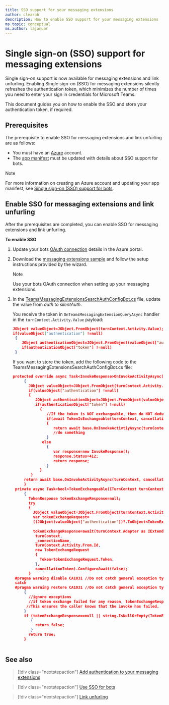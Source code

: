 ```yaml
---
title: SSO support for your messaging extensions
author: clearab
description: How to enable SSO support for your messaging extensions
ms.topic: conceptual
ms.author: lajanuar
---
```


# Single sign-on (SSO) support for messaging extensions
 
Single sign-on support is now available for messaging extensions and link unfurling. Enabling Single sign-on (SSO) for messaging extensions silently refreshes the authentication token, which minimizes the number of times you need to enter your sign in credentials for Microsoft Teams.

This document guides you on how to enable the SSO and store your authentication token, if required.

## Prerequisites

The prerequisite to enable SSO for messaging extensions and link unfurling are as follows:
* You must have an [Azure](https://azure.microsoft.com/en-us/free/) account.
* The [app manifest](../bots/how-to/authentication/add-authentication.md#prepare-the-bot-sample-code) must be updated with details about SSO support for bots.

> [!NOTE]
> For more information on creating an Azure account and updating your app manifest, see [Single sign-on (SSO) support for bots](../bots/how-to/authentication/auth-aad-sso-bots.md).

## Enable SSO for messaging extensions and link unfurling

After the prerequisites are completed, you can enable SSO for messaging extensions and link unfurling.

**To enable SSO**
1. Update your bots [OAuth connection](../bots/how-to/authentication/auth-aad-sso-bots.md#update-the-azure-portal-with-the-oauth-connection) details in the Azure portal.
2. Download the [messaging extensions sample](https://github.com/microsoft/BotBuilder-Samples/tree/main/samples/csharp_dotnetcore/52.teams-messaging-extensions-search-auth-config) and follow the setup instructions provided by the wizard.
   > [!NOTE]
   > Use your bots OAuth connection when setting up your messaging extensions.
3. In the [TeamsMessagingExtensionsSearchAuthConfigBot.cs](https://github.com/microsoft/BotBuilder-Samples/tree/main/samples/csharp_dotnetcore/52.teams-messaging-extensions-search-auth-config/Bots/TeamsMessagingExtensionsSearchAuthConfigBot.cs) file, update the value from *auth* to *silentAuth*.

    You receive the token in `OnTeamsMessagingExtensionQueryAsync` handler in the `turnContext.Activity.Value` payload:

    ```json
    JObject valueObject=JObject.FromObject(turnContext.Activity.Value);
    if(valueObject["authentication"] !=null)
     {
        JObject authenticationObject=JObject.FromObject(valueObject["authentication"]);
        if(authenticationObject["token"] !=null)
     }
    
     ```
  
    If you want to store the token, add the following code to the TeamsMessagingExtensionsSearchAuthConfigBot.cs file:

   ```json
   protected override async Task<InvokeResponse>OnInvokeActivityAsync(ITurnContext<InvokeActivity>turnContext, CancellationToken cancellationToken)
        {
          JObject valueObject=JObject.FromObject(turnContext.Activity.Value);
          if(valueObject["authentication"] !=null)
          {
             JObject authenticationObject=JObject.FromObject(valueObject["authentication"]);
             if(authenticationObject["token"] !=null)
               {
                  //If the token is NOT exchangeable, then do NOT deduplicate requests.
                  if(await TokenIsExchangeable(turnContext, cancellationToken))
                  {
                     return await base.OnInvokeActivtiyAsync(turnContext, cancellationToken).ConfigureAwait(false);
                     //do something
                  }
                else
                  {
                     var response=new InvokeResponse();
                     response.Status=412;
                     return response;
                  }
               }
           }
        return await base.OnInvokeActivityAsync(turnContext, cancellationToken).ConfigureAwait(false);
        }
    private async Task<bool>TokenExchangeable(ITurnContext turnContext, CancellationToken cancellationToken)
        {
          TokenResponse tokenExchangeResponse=null;
          try
          {
            JObject valueObject=JObject.FromObject(turnContext.Activity.Value);
            var tokenExchangeRequest=
            ((JObject)valueObject["authentication"])?.ToObject<TokenExchangeInvokeRequest>();
            
            tokenExchangeResponse=await(turnContext.Adapter as IExtendedUserProvider).ExchangeTokenAsync(
             turnContext,
             _connectionName,
             turnContext.Activity.From.Id,
             new TokenExchangeRequest
             {
               Token=tokenExchangeRequest.Token,
             },
             cancellationToken).ConfigureAwait(false);
          }
    #pragma warning disable CA1031 //Do not catch general exception types (ignoring, see comment below)
    catch
    #pragma warning restore CA1031 //Do not catch general exception types
        {
          //ignore exceptions
          //if token exchange failed for any reason, tokenExchangeResponse above remains null, and a failure invoke response is sent to the caller.
         //This ensures the caller knows that the invoke has failed.
        }
        if (tokenExchangeResponse==null || string.IsNullOrEmpty(TokenExchangeResponse.Token))
           {
             return false;
           }
          return true;
        }
    
    ```    

## See also

> [!div class="nextstepaction"]
> [Add authentication to your messaging extensions](add-authentication.md)

> [!div class="nextstepaction"]
> [Use SSO for bots](../bots/how-to/authentication/auth-aad-sso-bots.md)

> [!div class="nextstepaction"]
> [Link unfurling](link-unfurling.md)

